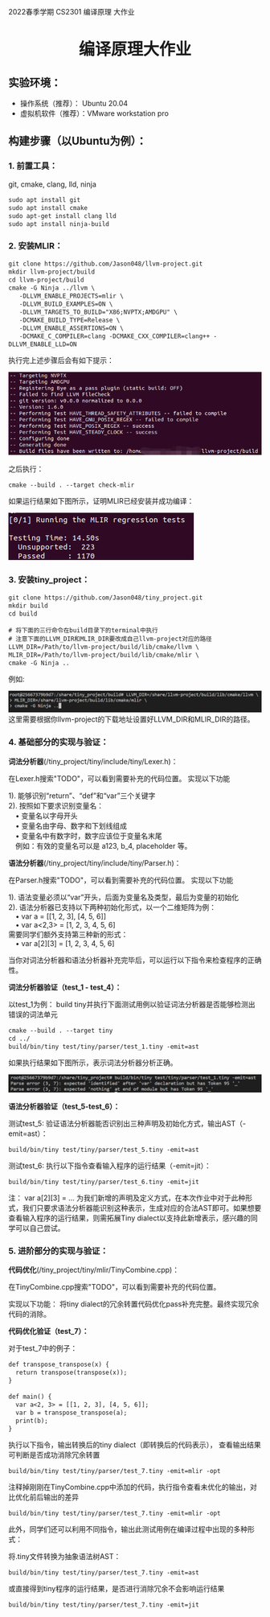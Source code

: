 <!-- <style>
h1 {
    border-bottom: none
}
</style> -->

2022春季学期 CS2301 编译原理 大作业

# <center> <font size=6>编译原理大作业</font>
## 实验环境：
* 操作系统（推荐）： Ubuntu 20.04
* 虚拟机软件（推荐）：VMware workstation pro
## 构建步骤（以Ubuntu为例）：
### 1. 前置工具： 
git, cmake, clang, lld, ninja
```
sudo apt install git
sudo apt install cmake
sudo apt-get install clang lld
sudo apt install ninja-build
```
### 2. 安装MLIR： 
```
git clone https://github.com/Jason048/llvm-project.git
mkdir llvm-project/build
cd llvm-project/build
cmake -G Ninja ../llvm \
   -DLLVM_ENABLE_PROJECTS=mlir \
   -DLLVM_BUILD_EXAMPLES=ON \
   -DLLVM_TARGETS_TO_BUILD="X86;NVPTX;AMDGPU" \
   -DCMAKE_BUILD_TYPE=Release \
   -DLLVM_ENABLE_ASSERTIONS=ON \
   -DCMAKE_C_COMPILER=clang -DCMAKE_CXX_COMPILER=clang++ -DLLVM_ENABLE_LLD=ON
```
执行完上述步骤后会有如下提示：


![avatar](imgs/p1.png) 
    
之后执行：
```
cmake --build . --target check-mlir
```
如果运行结果如下图所示，证明MLIR已经安装并成功编译：


![avatar](imgs/p2.png) 

### 3. 安装tiny_project： 
```
git clone https://github.com/Jason048/tiny_project.git
mkdir build  
cd build

# 将下面的三行命令在build目录下的terminal中执行
# 注意下面的LLVM_DIR和MLIR_DIR要改成自己llvm-project对应的路径
LLVM_DIR=/Path/to/llvm-project/build/lib/cmake/llvm \
MLIR_DIR=/Path/to/llvm-project/build/lib/cmake/mlir \
cmake -G Ninja ..
```
例如:

![avatar](imgs/p3.png) 
这里需要根据你llvm-project的下载地址设置好LLVM_DIR和MLIR_DIR的路径。
### 4. 基础部分的实现与验证：

**词法分析器**(/tiny_project/tiny/include/tiny/Lexer.h)：
    
在Lexer.h搜索"TODO"，可以看到需要补充的代码位置。
实现以下功能

1).  能够识别“return”、“def”和“var”三个关键字<br>
2).  按照如下要求识别变量名：<br>
&emsp;•  变量名以字母开头<br>
&emsp;• 变量名由字母、数字和下划线组成<br>
&emsp;• 变量名中有数字时，数字应该位于变量名末尾<br>
&emsp;例如：有效的变量名可以是 a123, b_4, placeholder 等。

**语法分析器**(/tiny_project/tiny/include/tiny/Parser.h)：
    
在Parser.h搜索"TODO"，可以看到需要补充的代码位置。
实现以下功能

1).  语法变量必须以“var”开头，后面为变量名及类型，最后为变量的初始化<br>
2).  语法分析器已支持以下两种初始化形式，以一个二维矩阵为例：<br>
&emsp;• var a = \[[1, 2, 3], [4, 5, 6]] <br>
&emsp;• var a<2,3> = [1, 2, 3, 4, 5, 6]<br>
需要同学们额外支持第三种新的形式：<br>
&emsp;• var a[2][3] = [1, 2, 3, 4, 5, 6]<br>

当你对词法分析器和语法分析器补充完毕后，可以运行以下指令来检查程序的正确性。

**词法分析器验证（test_1 - test_4）：**
    
以test_1为例：
build tiny并执行下面测试用例以验证词法分析器是否能够检测出错误的词法单元
```
cmake --build . --target tiny
cd ../
build/bin/tiny test/tiny/parser/test_1.tiny -emit=ast
```
如果执行结果如下图所示，表示词法分析器分析正确。

![avatar](imgs/p4.png)

**语法分析器验证（test_5-test_6）：**
    
测试test_5: 验证语法分析器能否识别出三种声明及初始化方式，输出AST（-emit=ast）：
```
build/bin/tiny test/tiny/parser/test_5.tiny -emit=ast
```
测试test_6: 执行以下指令查看输入程序的运行结果（-emit=jit）：
```
build/bin/tiny test/tiny/parser/test_6.tiny -emit=jit
```
注： var a[2][3] = ... 为我们新增的声明及定义方式，在本次作业中对于此种形式，我们只要求语法分析器能识别这种表示，生成对应的合法AST即可。如果想要查看输入程序的运行结果，则需拓展Tiny dialect以支持此新增表示，感兴趣的同学可以自己尝试。

### 5. 进阶部分的实现与验证：
**代码优化**(/tiny_project/tiny/mlir/TinyCombine.cpp)：
    
在TinyCombine.cpp搜索"TODO"，可以看到需要补充的代码位置。
    
实现以下功能：
将tiny dialect的冗余转置代码优化pass补充完整。最终实现冗余代码的消除。

**代码优化验证（test_7）：**
    
对于test_7中的例子：
```
def transpose_transpose(x) {
  return transpose(transpose(x));
}

def main() {
  var a<2, 3> = [[1, 2, 3], [4, 5, 6]];
  var b = transpose_transpose(a);
  print(b);
}
```
执行以下指令，输出转换后的tiny dialect（即转换后的代码表示），
查看输出结果可判断是否成功消除冗余转置
```
build/bin/tiny test/tiny/parser/test_7.tiny -emit=mlir -opt
```
注释掉刚刚在TinyCombine.cpp中添加的代码，执行指令查看未优化的输出，对比优化前后输出的差异
```
build/bin/tiny test/tiny/parser/test_7.tiny -emit=mlir -opt
```


此外，同学们还可以利用不同指令，输出此测试用例在编译过程中出现的多种形式：

将.tiny文件转换为抽象语法树AST：
```
build/bin/tiny test/tiny/parser/test_7.tiny -emit=ast
```
或直接得到tiny程序的运行结果，是否进行消除冗余不会影响运行结果
```
build/bin/tiny test/tiny/parser/test_7.tiny -emit=jit
```
